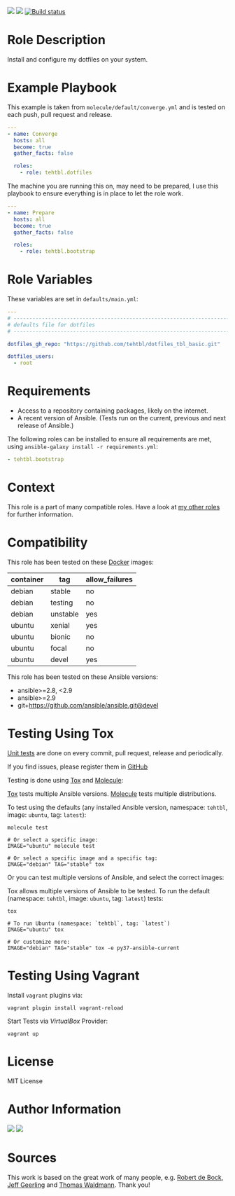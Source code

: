 <!-- get id via: ansible-galaxy info tehtbl.dotfiles | grep -i "id:" -->
<a href="https://galaxy.ansible.com/tehtbl/dotfiles"><img src="https://img.shields.io/ansible/role/45814"/></a> <a href="https://galaxy.ansible.com/tehtbl/dotfiles"><img src="https://img.shields.io/ansible/quality/45814"/></a> <a href="https://travis-ci.org/tehtbl/ansible-role-dotfiles"><img src="https://travis-ci.org/tehtbl/ansible-role-dotfiles.svg?branch=master" alt="Build status"/></a>

Role Description
================

Install and configure my dotfiles on your system.

Example Playbook
================

This example is taken from `molecule/default/converge.yml` and is tested on each push, pull request and release.

```yaml
---
- name: Converge
  hosts: all
  become: true
  gather_facts: false

  roles:
    - role: tehtbl.dotfiles

```

The machine you are running this on, may need to be prepared, I use this playbook to ensure everything is in place to let the role work.

```yaml
---
- name: Prepare
  hosts: all
  become: true
  gather_facts: false

  roles:
    - role: tehtbl.bootstrap

```

Role Variables
==============

These variables are set in `defaults/main.yml`:

```yaml
---
# ------------------------------------------------------------------------
# defaults file for dotfiles
# ------------------------------------------------------------------------

dotfiles_gh_repo: "https://github.com/tehtbl/dotfiles_tbl_basic.git"

dotfiles_users:
  - root

```

Requirements
============

- Access to a repository containing packages, likely on the internet.
- A recent version of Ansible. (Tests run on the current, previous and next release of Ansible.)

The following roles can be installed to ensure all requirements are met, using `ansible-galaxy install -r requirements.yml`:

```yaml
- tehtbl.bootstrap

```

Context
=======

This role is a part of many compatible roles. Have a look at [my other roles](https://github.com/tehtbl?utf8=%E2%9C%93&tab=repositories&q=ansible-role-&type=&language=) for further information.

Compatibility
=============

This role has been tested on these [Docker](https://hub.docker.com/) images:

|container|tag|allow_failures|
|---------|---|--------------|
|debian|stable|no|
|debian|testing|no|
|debian|unstable|yes|
|ubuntu|xenial|yes|
|ubuntu|bionic|no|
|ubuntu|focal|no|
|ubuntu|devel|yes|

This role has been tested on these Ansible versions:

- ansible>=2.8, <2.9
- ansible>=2.9
- git+https://github.com/ansible/ansible.git@devel

Testing Using Tox
=================

[Unit tests](https://travis-ci.org/tehtbl/ansible-role-dotfiles) are done on every commit, pull request, release and periodically.

If you find issues, please register them in [GitHub](https://github.com/tehtbl/ansible-role-dotfiles/issues)

Testing is done using [Tox](https://tox.readthedocs.io/en/latest/) and [Molecule](https://github.com/ansible/molecule):

[Tox](https://tox.readthedocs.io/en/latest/) tests multiple Ansible versions. [Molecule](https://github.com/ansible/molecule) tests multiple distributions.

To test using the defaults (any installed Ansible version, namespace: `tehtbl`, image: `ubuntu`, tag: `latest`):

```
molecule test

# Or select a specific image:
IMAGE="ubuntu" molecule test

# Or select a specific image and a specific tag:
IMAGE="debian" TAG="stable" tox
```

Or you can test multiple versions of Ansible, and select the correct images:

Tox allows multiple versions of Ansible to be tested. To run the default (namespace: `tehtbl`, image: `ubuntu`, tag: `latest`) tests:

```
tox

# To run Ubuntu (namespace: `tehtbl`, tag: `latest`)
IMAGE="ubuntu" tox

# Or customize more:
IMAGE="debian" TAG="stable" tox -e py37-ansible-current
```

Testing Using Vagrant
=====================

Install `vagrant` plugins via:
```
vagrant plugin install vagrant-reload
```

Start Tests via *VirtualBox* Provider:
```
vagrant up
```

License
=======

MIT License

Author Information
==================

<a href="https://github.com/tehtbl"><img src="https://img.shields.io/badge/GitHub-tehtbl-blue/?style=flat&logo=github" /></a> <a href="https://twitter.com/tehtbl"><img src="https://img.shields.io/badge/Twitter-tehtbl-blue/?style=flat&logo=twitter" /></a>

Sources
=======

This work is based on the great work of many people, e.g. [Robert de Bock](https://github.com/robertdebock), [Jeff Geerling](https://github.com/geerlingguy) and [Thomas Waldmann](https://github.com/ThomasWaldmann). Thank you!

